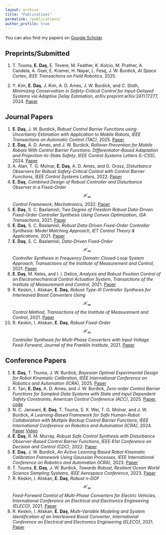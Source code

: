 ```yaml
---
layout: archive
title: "Publications"
permalink: /publications/
author_profile: true
---
```


 <div class="wordwrap">You can also find my papers on <a href="{{site.author.googlescholar}}">Google Scholar</a>.

## Preprints/Submitted

1. T. Touma, **E. Daş**, E. Tevere, M. Feather, K. Kolcio, M. Prather, A. Candela, A. Goel, E. Kramer, H. Nayar, L. Fesq, J. W. Burdick, *AI Space Cortex*, *IEEE Transactions on Field Robotics*, 2025.

2. Y. Kim, **E. Daş**, J. Kim, A. D. Ames, J. W. Burdick, and C. Sloth, *Minimizing Conservatism in Safety-Critical Control for Input-Delayed Systems via Adaptive Delay Estimation*, *arXiv preprint* arXiv:2411.17277, 2024. [Paper](https://arxiv.org/pdf/2411.17277)

## Journal Papers

1. **E. Daş**, J. W. Burdick, *Robust Control Barrier Functions using Uncertainty Estimation with Application to Mobile Robots*, *IEEE Transactions on Automatic Control (TAC)*, 2025. [Paper](https://arxiv.org/pdf/2401.01881)
2. **E. Daş**, A. D. Ames, and J. W. Burdick, *Rollover Prevention for Mobile Robots With Control Barrier Functions: Differentiator-Based Adaptation and Projection-to-State Safety*, *IEEE Control Systems Letters (L-CSS)*, 2024. [Paper](https://arxiv.org/pdf/2403.08916)
3. A. Alan, T. G. Molnar, **E. Daş**, A. D. Ames, and G. Orosz, *Disturbance Observers for Robust Safety-Critical Control with Control Barrier Functions*, *IEEE Control Systems Letters*, 2022. [Paper](https://arxiv.org/pdf/2209.08123)
4. **E. Daş**, *Combined Design of Robust Controller and Disturbance Observer in a Fixed-Order $$\mathcal{H}_\infty$$ Control Framework*, *Mechatronics*, 2022. [Paper](https://www.sciencedirect.com/science/article/pii/S0957415822001301)
5. **E. Daş**, S. C. Baslamisli, *Two Degree of Freedom Robust Data-Driven Fixed-Order Controller Synthesis Using Convex Optimization*, *ISA Transactions*, 2021. [Paper](https://www.sciencedirect.com/science/article/pii/S0019057820305474)
6. **E. Daş**, S. C. Baslamisli, *Robust Data-Driven Fixed-Order Controller Synthesis: Model Matching Approach*, *IET Control Theory & Applications*, 2021. [Paper](https://ietresearch.onlinelibrary.wiley.com/doi/full/10.1049/cth2.12024)
7. **E. Daş**, S. C. Baslamisli, *Data-Driven Fixed-Order $$\mathcal{H}_\infty$$ Controller Synthesis in Frequency Domain: Closed-Loop System Approach*, *Transactions of the Institute of Measurement and Control*, 2021. [Paper](https://journals.sagepub.com/doi/abs/10.1177/0142331219847741)
8. **E. Daş**, M. Keles, and I. I. Delice, *Analysis and Robust Position Control of an Electromechanical Control Actuation System*, *Transactions of the Institute of Measurement and Control*, 2021. [Paper](https://journals.sagepub.com/doi/abs/10.1177/0142331218813421)
9. R. Keskin, I. Aliskan, **E. Daş**, *Robust Type-III Controller Synthesis for Interleaved Boost Converters Using $$\mathcal{H}_\infty$$ Control Method*, *Transactions of the Institute of Measurement and Control*, 2021. [Paper](https://journals.sagepub.com/doi/abs/10.1177/01423312211019560)
10. R. Keskin, I. Aliskan, **E. Daş**, *Robust Fixed-Order $$\mathcal{H}_\infty$$ Controller Synthesis for Multi-Phase Converters with Input Voltage Feed-Forward*, *Journal of the Franklin Institute*, 2021. [Paper](https://www.sciencedirect.com/science/article/pii/S001600322300371X)

## Conference Papers

1. **E. Daş**, T. Touma, J. W. Burdick, *Bayesian Optimal Experimental Design for Robot Kinematic Calibration*, *IEEE International Conference on Robotics and Automation (ICRA)*, 2025. [Paper](https://arxiv.org/pdf/2409.10802)
2. X. Tan, **E. Daş**, A. D. Ames, and J. W. Burdick, *Zero-order Control Barrier Functions for Sampled-Data Systems with State and Input Dependent Safety Constraints*, *American Control Conference (ACC)*, 2025. [Paper](https://arxiv.org/pdf/2411.17079), [code](https://github.com/ersindas/Zero-order-CBFs)
3. N. C. Janwani, **E. Daş**, T. Touma, S. X. Wei, T. G. Molnar, and J. W. Burdick, *A Learning-Based Framework for Safe Human-Robot Collaboration with Multiple Backup Control Barrier Functions*, *IEEE International Conference on Robotics and Automation (ICRA)*, 2024. [Paper](https://arxiv.org/pdf/2310.05865) [Video](https://youtu.be/41Jh1GD_9Ok)
4. **E. Daş**, R. M. Murray, *Robust Safe Control Synthesis with Disturbance Observer-Based Control Barrier Functions*, *IEEE 61st Conference on Decision and Control (CDC)*, 2022. [Paper](https://arxiv.org/pdf/2201.05758)
5. **E. Daş**, J. W. Burdick, *An Active Learning Based Robot Kinematic Calibration Framework Using Gaussian Processes*, *IEEE International Conference on Robotics and Automation (ICRA)*, 2023. [Paper](https://arxiv.org/pdf/2303.03658)
6. T. Touma, **E. Daş**, J. W. Burdick, *Towards Robust, Resilient Ocean World Science Sampling Systems*, *IEEE Aerospace Conference*, 2023. [Paper](https://ieeexplore.ieee.org/document/10115718)
7. R. Keskin, I. Aliskan, **E. Daş**, *Robust n-DOF $$\mathcal{H}_\infty$$ Feed-Forward Control of Multi-Phase Converters for Electric Vehicles*, *International Conference on Electrical and Electronics Engineering (ELECO)*, 2021. [Paper](https://ieeexplore.ieee.org/abstract/document/9677777)
8. R. Keskin, I. Aliskan, **E. Daş**, *Multi-Variable Modeling and System Identification of an Interleaved Boost Converter*, *International Conference on Electrical and Electronics Engineering (ELECO)*, 2021. [Paper](https://ieeexplore.ieee.org/abstract/document/9677780)
